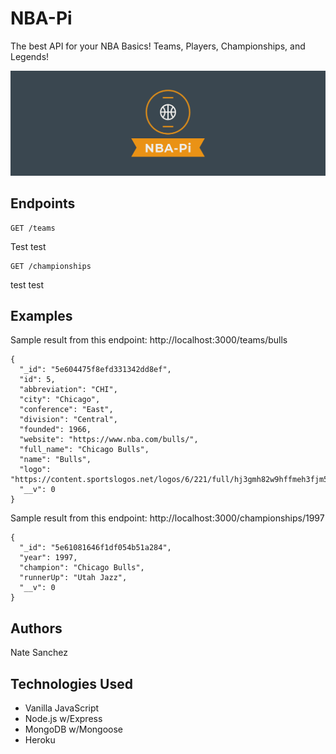 # NBA-Pi

The best API for your NBA Basics! Teams, Players, Championships, and Legends!

![API logo](apiLogo.png)

## Endpoints

```
GET /teams
```
Test test 
```
GET /championships
```
test test 
## Examples

Sample result from this endpoint: http://localhost:3000/teams/bulls

```
{
  "_id": "5e604475f8efd331342dd8ef",
  "id": 5,
  "abbreviation": "CHI",
  "city": "Chicago",
  "conference": "East",
  "division": "Central",
  "founded": 1966,
  "website": "https://www.nba.com/bulls/",
  "full_name": "Chicago Bulls",
  "name": "Bulls",
  "logo": "https://content.sportslogos.net/logos/6/221/full/hj3gmh82w9hffmeh3fjm5h874.png",
  "__v": 0
}
```

Sample result from this endpoint: http://localhost:3000/championships/1997

```
{
  "_id": "5e61081646f1df054b51a284",
  "year": 1997,
  "champion": "Chicago Bulls",
  "runnerUp": "Utah Jazz",
  "__v": 0
}
```

## Authors

Nate Sanchez

## Technologies Used

- Vanilla JavaScript
- Node.js w/Express
- MongoDB w/Mongoose
- Heroku